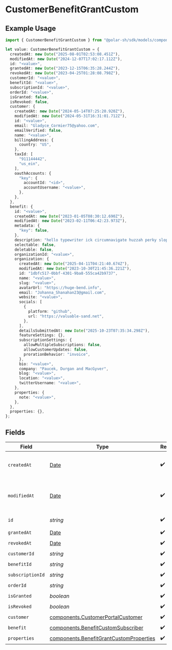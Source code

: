 # CustomerBenefitGrantCustom

## Example Usage

```typescript
import { CustomerBenefitGrantCustom } from "@polar-sh/sdk/models/components/customerbenefitgrantcustom.js";

let value: CustomerBenefitGrantCustom = {
  createdAt: new Date("2025-08-01T02:53:08.451Z"),
  modifiedAt: new Date("2024-12-07T17:02:17.112Z"),
  id: "<value>",
  grantedAt: new Date("2023-12-15T06:35:28.244Z"),
  revokedAt: new Date("2023-04-25T01:28:08.798Z"),
  customerId: "<value>",
  benefitId: "<value>",
  subscriptionId: "<value>",
  orderId: "<value>",
  isGranted: false,
  isRevoked: false,
  customer: {
    createdAt: new Date("2024-05-14T07:25:20.920Z"),
    modifiedAt: new Date("2024-05-31T16:31:01.712Z"),
    id: "<value>",
    email: "Gladyce_Cormier75@yahoo.com",
    emailVerified: false,
    name: "<value>",
    billingAddress: {
      country: "US",
    },
    taxId: [
      "911144442",
      "us_ein",
    ],
    oauthAccounts: {
      "key": {
        accountId: "<id>",
        accountUsername: "<value>",
      },
    },
  },
  benefit: {
    id: "<value>",
    createdAt: new Date("2023-01-05T08:30:12.690Z"),
    modifiedAt: new Date("2023-02-11T06:42:23.973Z"),
    metadata: {
      "key": false,
    },
    description: "hello typewriter ick circumnavigate huzzah perky slope",
    selectable: false,
    deletable: false,
    organizationId: "<value>",
    organization: {
      createdAt: new Date("2025-04-11T04:21:40.674Z"),
      modifiedAt: new Date("2023-10-30T21:45:36.221Z"),
      id: "1dbfc517-0bbf-4301-9ba8-555ca42b9737",
      name: "<value>",
      slug: "<value>",
      avatarUrl: "https://huge-bend.info",
      email: "Johanna_Shanahan23@gmail.com",
      website: "<value>",
      socials: [
        {
          platform: "github",
          url: "https://valuable-sand.net",
        },
      ],
      detailsSubmittedAt: new Date("2025-10-23T07:35:34.298Z"),
      featureSettings: {},
      subscriptionSettings: {
        allowMultipleSubscriptions: false,
        allowCustomerUpdates: false,
        prorationBehavior: "invoice",
      },
      bio: "<value>",
      company: "Paucek, Durgan and MacGyver",
      blog: "<value>",
      location: "<value>",
      twitterUsername: "<value>",
    },
    properties: {
      note: "<value>",
    },
  },
  properties: {},
};
```

## Fields

| Field                                                                                              | Type                                                                                               | Required                                                                                           | Description                                                                                        |
| -------------------------------------------------------------------------------------------------- | -------------------------------------------------------------------------------------------------- | -------------------------------------------------------------------------------------------------- | -------------------------------------------------------------------------------------------------- |
| `createdAt`                                                                                        | [Date](https://developer.mozilla.org/en-US/docs/Web/JavaScript/Reference/Global_Objects/Date)      | :heavy_check_mark:                                                                                 | Creation timestamp of the object.                                                                  |
| `modifiedAt`                                                                                       | [Date](https://developer.mozilla.org/en-US/docs/Web/JavaScript/Reference/Global_Objects/Date)      | :heavy_check_mark:                                                                                 | Last modification timestamp of the object.                                                         |
| `id`                                                                                               | *string*                                                                                           | :heavy_check_mark:                                                                                 | The ID of the object.                                                                              |
| `grantedAt`                                                                                        | [Date](https://developer.mozilla.org/en-US/docs/Web/JavaScript/Reference/Global_Objects/Date)      | :heavy_check_mark:                                                                                 | N/A                                                                                                |
| `revokedAt`                                                                                        | [Date](https://developer.mozilla.org/en-US/docs/Web/JavaScript/Reference/Global_Objects/Date)      | :heavy_check_mark:                                                                                 | N/A                                                                                                |
| `customerId`                                                                                       | *string*                                                                                           | :heavy_check_mark:                                                                                 | N/A                                                                                                |
| `benefitId`                                                                                        | *string*                                                                                           | :heavy_check_mark:                                                                                 | N/A                                                                                                |
| `subscriptionId`                                                                                   | *string*                                                                                           | :heavy_check_mark:                                                                                 | N/A                                                                                                |
| `orderId`                                                                                          | *string*                                                                                           | :heavy_check_mark:                                                                                 | N/A                                                                                                |
| `isGranted`                                                                                        | *boolean*                                                                                          | :heavy_check_mark:                                                                                 | N/A                                                                                                |
| `isRevoked`                                                                                        | *boolean*                                                                                          | :heavy_check_mark:                                                                                 | N/A                                                                                                |
| `customer`                                                                                         | [components.CustomerPortalCustomer](../../models/components/customerportalcustomer.md)             | :heavy_check_mark:                                                                                 | N/A                                                                                                |
| `benefit`                                                                                          | [components.BenefitCustomSubscriber](../../models/components/benefitcustomsubscriber.md)           | :heavy_check_mark:                                                                                 | N/A                                                                                                |
| `properties`                                                                                       | [components.BenefitGrantCustomProperties](../../models/components/benefitgrantcustomproperties.md) | :heavy_check_mark:                                                                                 | N/A                                                                                                |